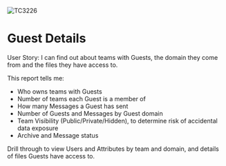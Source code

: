![TC3226](https://user-images.githubusercontent.com/69800776/92775676-8332a600-f396-11ea-954f-23ed20ecf60c.png)

# Guest Details

User Story: I can find out about teams with Guests, the domain they come from and the files they have access to. 

This report tells me:

- Who owns teams with Guests
- Number of teams each Guest is a member of 
- How many Messages a Guest has sent
- Number of Guests and Messages by Guest domain
- Team Visibility (Public/Private/Hidden), to determine risk of accidental data exposure
- Archive and Message status

Drill through to view Users and Attributes by team and domain, and details of files Guests have access to. 
